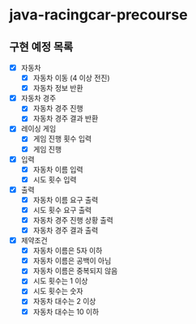 # java-racingcar-precourse

## 구현 예정 목록

- [x] 자동차
    - [x] 자동차 이동 (4 이상 전진)
    - [x] 자동차 정보 반환
- [x] 자동차 경주
    - [x] 자동차 경주 진행
    - [x] 자동차 경주 결과 반환
- [x] 레이싱 게임
    - [x] 게임 진행 횟수 입력
    - [x] 게임 진행
- [x] 입력
    - [x] 자동차 이름 입력
    - [x] 시도 횟수 입력
- [x] 출력
    - [x] 자동차 이름 요구 출력
    - [x] 시도 횟수 요구 출력
    - [x] 자동차 경주 진행 상황 출력
    - [x] 자동차 경주 결과 출력
- [x] 제약조건
    - [x] 자동차 이름은 5자 이하
    - [x] 자동차 이름은 공백이 아님
    - [x] 자동차 이름은 중복되지 않음
    - [x] 시도 횟수는 1 이상
    - [x] 시도 횟수는 숫자
    - [x] 자동차 대수는 2 이상
    - [x] 자동차 대수는 10 이하
